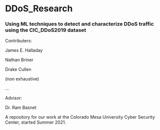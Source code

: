 # DDoS_Research
### Using ML techniques to detect and characterize DDoS traffic using the CIC_DDoS2019 dataset

Contributers: 

  James E. Halladay
  
  Nathan Briner
  
  Drake Cullen
  
  (non exhaustive)
  
  ...
  
  
Advisor: 

  Dr. Ram Basnet

A repository for our work at the Colorado Mesa University Cyber Security Center, started Summer 2021.

